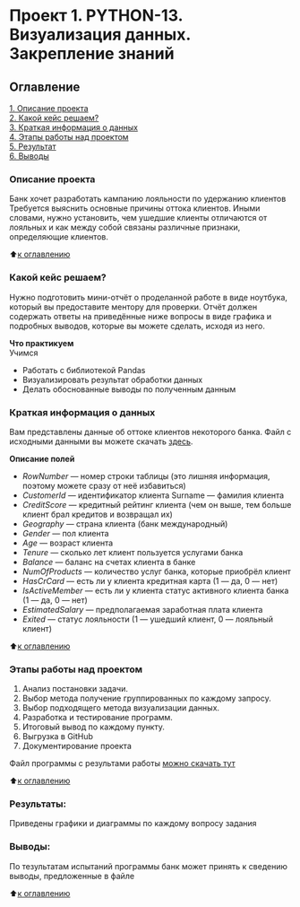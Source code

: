 
# Проект 1. PYTHON-13. Визуализация данных. Закрепление знаний
## Оглавление  
[1. Описание проекта](#описание-проекта)  
[2. Какой кейс решаем?](#какой-кейс-решаем)  
[3. Краткая информация о данных](#краткая-информация-о-данных)  
[4. Этапы работы над проектом](#этапы-работы-над-проектом)  
[5. Результат](#результаты)    
[6. Выводы](#выводы) 

### Описание проекта   
Банк хочет разработать кампанию лояльности по удержанию клиентов
Требуется выяснить основные причины оттока клиентов. Иными словами, нужно установить, чем ушедшие клиенты отличаются от лояльных и как между собой связаны различные признаки, определяющие клиентов.

:arrow_up:[к оглавлению](#оглавление)

### Какой кейс решаем?    
Нужно подготовить мини-отчёт о проделанной работе в виде ноутбука, который вы предоставите ментору для проверки. Отчёт должен содержать ответы на приведённые ниже вопросы в виде графика и подробных выводов, которые вы можете сделать, исходя из него.

**Что практикуем**     
Учимся 
  - Работать с библиотекой Pandas 
  - Визуализировать результат обработки данных
  - Делать обоснованные выводы по полученным данным



### Краткая информация о данных
Вам представлены данные об оттоке клиентов некоторого банка. Файл с исходными данными вы можете скачать [здесь](https://lms-cdn.skillfactory.ru/assets/courseware/v1/c903ecd0b0c995c44213d620ab6ae94d/asset-v1:SkillFactory+DSPRMGU+2023_FEB+type@asset+block/churn.zip).

__Описание полей__
   - _RowNumber_ — номер строки таблицы (это лишняя информация, поэтому можете сразу от неё избавиться)
   - _CustomerId_ — идентификатор клиента
Surname — фамилия клиента
   - _CreditScore_ — кредитный рейтинг клиента (чем он выше, тем больше клиент брал кредитов и возвращал их)
   - _Geography_ — страна клиента (банк международный)
   - _Gender_ — пол клиента
   - _Age_ — возраст клиента
   - _Tenure_ — сколько лет клиент пользуется услугами банка
   - _Balance_ — баланс на счетах клиента в банке
   - _NumOfProducts_ — количество услуг банка, которые приобрёл клиент
   - _HasCrCard_ — есть ли у клиента кредитная карта (1 — да, 0 — нет)
   - _IsActiveMember_ — есть ли у клиента статус активного клиента банка (1 — да, 0 — нет)
   - _EstimatedSalary_ — предполагаемая заработная плата клиента
   - _Exited_ — статус лояльности (1 — ушедший клиент, 0 — лояльный клиент)

:arrow_up:[к оглавлению](#оглавление)


### Этапы работы над проектом  
1. Анализ постановки задачи.
2. Выбор метода получение группированных  по каждому запросу.
3. Выбор подходящего метода визуализации данных.
4. Разработка и тестирование программ. 
5. Итоговый вывод по каждому пункту.
6. Выгрузка в GitHub
7. Документирование проекта

Файл программы с результами работы [можно скачать тут](https://github.com/dnt1971/SkillFactory_DS_dnt_13_dnt/blob/main/09_Закрепление%20знаний.ipynb) 
  
:arrow_up:[к оглавлению](#оглавление)

### Результаты:  
Приведены графики и диаграммы по каждому вопросу задания

### Выводы:  
По тезультатам испытаний программы банк может принять к сведению выводы, предложенные в файле

:arrow_up:[к оглавлению](#оглавление)
